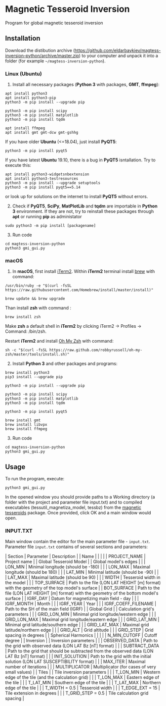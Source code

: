 # Magnetic Tesseroid Inversion
Program for global magnetic tesseroid inversion

## Installation

Download the distibution archive (https://github.com/eldarbaykiev/magtess-inversion-python/archive/master.zip) to your computer and unpack it into a folder (for example `~/magtess-inversion-python`). 

### Linux (Ubuntu)

1. Install all necessary packages (**Python 3** with packages, **GMT**, **ffmpeg**):
```
apt install python3
apt install python3-pip
python3 -m pip install --upgrade pip

python3 -m pip install scipy
python3 -m pip install matplotlib
python3 -m pip install tqdm

apt install ffmpeg
apt install gmt gmt-dcw gmt-gshhg
```

If you have older **Ubuntu** (<=18.04), just install **PyQT5**:
```
python3 -m pip install pyqt5
```
If you have latest **Ubuntu** 19.10, there is a bug in **PyQT5** isntallation. Try to execute this:
```
apt install python3-widgetsnbextension
apt install python3-testresources
python3 -m pip install --upgrade setuptools
python3 -m pip install pyqt5==5.14
```
or look up for solutions on the internet to install **PyQT5** without errors.

2. Check if **PyQT5**, **SciPy**, **MatPlotLib** and **tqdm** are importable in **Python 3** environment. If they are not, try to reinstall these packages through **apt** or running **pip** as administator
```
sudo python3 -m pip install [packagename]
```

3. Run code
```
cd magtess-inversion-python
python3 gmi_gui.py
```

### macOS
1. In **macOS**, first install [iTerm2](https://iterm2.com). Within **iTerm2** terminal install [brew](https://brew.sh) with command:
```
/usr/bin/ruby -e "$(curl -fsSL https://raw.githubusercontent.com/Homebrew/install/master/install)"

brew update && brew upgrade
```

Than install **zsh** with command :
```
brew install zsh
```

Make **zsh** a default shell in **iTerm2** by clicking iTerm2 -> Profiles -> Command: /bin/zsh.

Restart **iTerm2** and install [Oh My Zsh](https://ohmyz.sh) with command:
```
sh -c "$(curl -fsSL https://raw.github.com/robbyrussell/oh-my-zsh/master/tools/install.sh)"
```

2. Install **Python 3** and other packages and programs:
```
brew install python3
pip3 install --upgrade pip

python3 -m pip install --upgrade pip

python3 -m pip install scipy
python3 -m pip install matplotlib
python3 -m pip install tqdm

python3 -m pip install pyqt5

brew install gmt
brew install libvpx
brew install ffmpeg
```

3. Run code
```
cd magtess-inversion-python
python3 gmi_gui.py
```



## Usage

To run the program, execute:

```
python3 gmi_gui.py
```

In the opened window you should provide paths to a Working directory (a folder with the project and parameter file input.txt) and to compiled executables (tessutil_magnetiza_model, tessbz) from the [magnetic tesseroids](https://github.com/eldarbaykiev/magnetic-tesseroids) package. Once provided, click OK and a main window would open.


### INPUT.TXT

Main window contain the editor for the main parameter file - `input.txt`.
Parameter file `input.txt` contains of several sections and parameters:

| Section | Parameter | Description | 
| Name | | |
| | PROJECT_NAME | Project name |
| Global Tesseroid Model | | Global model's edges |
| | LON_MIN | Minimal longitude (should be -180) |
| | LON_MAX | Maximal longitude (should be 180) |
| | LAT_MIN | Minimal latitude (should be -90) |
| | LAT_MAX | Maximal latitude (should be 90) |
| | WIDTH | Tesseroid width  in the model |
| | TOP_SURFACE | Path to the file (LON LAT HEIGHT [m] format) with the geometry of the top model's surface
| |  BOT_SURFACE | Path to the file (LON LAT HEIGHT [m] format) with the geometry of the bottom model's surface
| | IGRF_DAY | Datum for magnetizing main field - day |
| | IGRF_MONTH | Month |
| | IGRF_YEAR | Year |
| | IGRF_COEFF_FILENAME | Path to the SH of the main field (IGRF) |
| Global Grid | | Calculation grid's parameters |
| | GRID_LON_MIN | Minimal grid longitude/western edge |
| | GRID_LON_MAX | Maximal grid longitude/eastern edge |
| | GRID_LAT_MIN | Minimal grid latitude/southern edge |
| | GRID_LAT_MAX | Maximal grid latitude/northern edge |
| | GRID_ALT | Grid altitude |
| | GRID_STEP | Grid spacing in degrees |
| Spherical Harmonics | | |
| | N_MIN_CUTOFF | Cutoff degree |
| Inversion | | Inversion parameters |
| | OBSERVED_DATA | Path to the grid with observed data (LON LAT Bz [nT] format) |
| | SUBTRACT_DATA | Path to the grid that should be subtracted from the observed data (LON LAT Bz [nT] format) | 
| | INIT_SOLUTION | Path to the grid with the initial solution (LON LAT SUSCEPTIBILITY format) |
| | MAX_ITER | Maximal number of iterations |
| | MULTIPLICATOR | Multiplicator (for cases of very small values) |
| Tiles | | Tile inversion parameters |
| | T_LON_MIN | Western edge of the tile (and the calculation grid) | 
| | T_LON_MAX | Eastern edge of the tile | 
| | T_LAT_MIN | Southern edge of the tile | 
| | T_LAT_MAX | Northern edge of the tile | 
| |  T_WIDTH = 0.5 | Tesseroid width |
| |  T_EDGE_EXT = 15 | Tile extension in degrees |
| | T_GRID_STEP = 0.5 | Tile calculation grid spacing |

